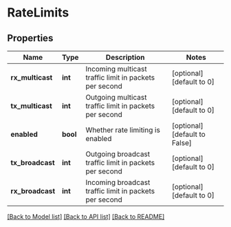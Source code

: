 # RateLimits

## Properties
Name | Type | Description | Notes
------------ | ------------- | ------------- | -------------
**rx_multicast** | **int** | Incoming multicast traffic limit in packets per second | [optional] [default to 0]
**tx_multicast** | **int** | Outgoing multicast traffic limit in packets per second | [optional] [default to 0]
**enabled** | **bool** | Whether rate limiting is enabled | [optional] [default to False]
**tx_broadcast** | **int** | Outgoing broadcast traffic limit in packets per second | [optional] [default to 0]
**rx_broadcast** | **int** | Incoming broadcast traffic limit in packets per second | [optional] [default to 0]

[[Back to Model list]](../README.md#documentation-for-models) [[Back to API list]](../README.md#documentation-for-api-endpoints) [[Back to README]](../README.md)

